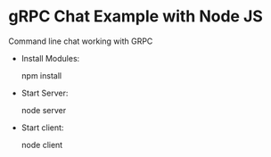 # gRPC Chat Example with Node JS

Command line chat working with GRPC

- Install Modules:

    npm install

- Start Server:

    node server

- Start client:

    node client
